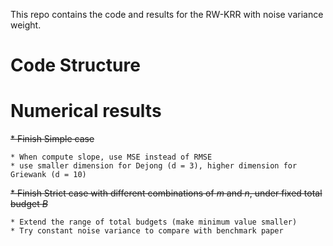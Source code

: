 This repo contains the code and results for the RW-KRR with noise variance weight.

# Code Structure

# Numerical results
~~* Finish Simple case~~

    * When compute slope, use MSE instead of RMSE
    * use smaller dimension for Dejong (d = 3), higher dimension for Griewank (d = 10)
~~* Finish Strict case with different combinations of $m$ and $n$, under fixed total budget $B$~~

    * Extend the range of total budgets (make minimum value smaller)
    * Try constant noise variance to compare with benchmark paper
    
